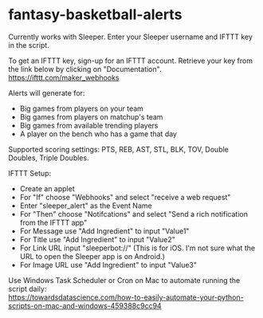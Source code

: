 # fantasy-basketball-alerts

Currently works with Sleeper. Enter your Sleeper username and IFTTT key in the script.  

To get an IFTTT key, sign-up for an IFTTT account. Retrieve your key from the link below by clicking on "Documentation".  
https://ifttt.com/maker_webhooks  

Alerts will generate for:  
- Big games from players on your team  
- Big games from players on matchup's team  
- Big games from available trending players  
- A player on the bench who has a game that day  

Supported scoring settings: PTS, REB, AST, STL, BLK, TOV, Double Doubles, Triple Doubles.  

IFTTT Setup:  
- Create an applet  
- For "If" choose "Webhooks" and select "receive a web request"  
- Enter "sleeper_alert" as the Event Name  
- For "Then" choose "Notifcations" and select "Send a rich notification from the IFTTT app"  
- For Message use "Add Ingredient" to input "Value1"  
- For Title use "Add Ingredient" to input "Value2"  
- For Link URL input "sleeperbot://" (This is for iOS. I'm not sure what the URL to open the Sleeper app is on Android.)  
- For Image URL use "Add Ingredient" to input "Value3"  

Use Windows Task Scheduler or Cron on Mac to automate running the script daily:  
https://towardsdatascience.com/how-to-easily-automate-your-python-scripts-on-mac-and-windows-459388c9cc94
